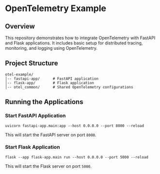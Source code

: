 # OpenTelemetry Example

## Overview
This repository demonstrates how to integrate OpenTelemetry with FastAPI and Flask applications. It includes basic setup for distributed tracing, monitoring, and logging using OpenTelemetry.

## Project Structure
```
otel-example/
│-- fastapi-app/      # FastAPI application
│-- flask-app/        # Flask application
│-- otel_common/      # Shared OpenTelemetry configurations
```

## Running the Applications

### Start FastAPI Application
```
uvicorn fastapi-app.main:app --host 0.0.0.0 --port 8000 --reload
```
This will start the FastAPI server on port `8000`.

### Start Flask Application
```
flask --app flask-app.main run --host 0.0.0.0 --port 5000 --reload
```
This will start the Flask server on port `5000`.
